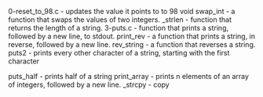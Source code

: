 0-reset_to_98.c - updates the value it points to to 98
void swap_int - a function that swaps the values of two integers.
_strlen - function that returns the length of a string.
3-puts.c - function that prints a string, followed by a new line, to stdout.
print_rev - a function that prints a string, in reverse, followed by a new line.
rev_string - a function that reverses a string.
puts2 - prints every other character of a string, starting with the first character

puts_half - prints half of a string
print_array - prints n elements of an array of integers, followed by a new line.
_strcpy - copy


